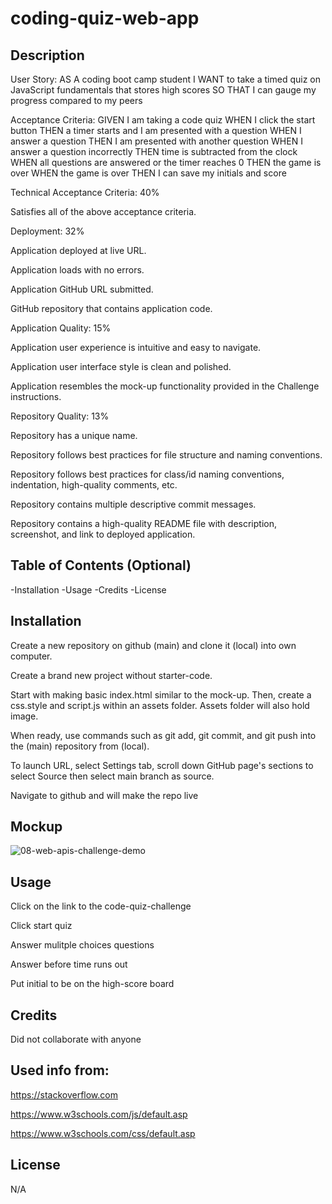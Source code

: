 # coding-quiz-web-app

## Description
User Story:
AS A coding boot camp student I WANT to take a timed quiz on JavaScript fundamentals that stores high scores SO THAT I can gauge my progress compared to my peers

Acceptance Criteria:
GIVEN I am taking a code quiz WHEN I click the start button THEN a timer starts and I am presented with a question WHEN I answer a question THEN I am presented with another question WHEN I answer a question incorrectly THEN time is subtracted from the clock WHEN all questions are answered or the timer reaches 0 THEN the game is over WHEN the game is over THEN I can save my initials and score

Technical Acceptance Criteria: 40%

Satisfies all of the above acceptance criteria.

Deployment: 32%

Application deployed at live URL.

Application loads with no errors.

Application GitHub URL submitted.

GitHub repository that contains application code.

Application Quality: 15%

Application user experience is intuitive and easy to navigate.

Application user interface style is clean and polished.

Application resembles the mock-up functionality provided in the Challenge instructions.

Repository Quality: 13%

Repository has a unique name.

Repository follows best practices for file structure and naming conventions.

Repository follows best practices for class/id naming conventions, indentation, high-quality comments, etc.

Repository contains multiple descriptive commit messages.

Repository contains a high-quality README file with description, screenshot, and link to deployed application.

## Table of Contents (Optional)
-Installation -Usage -Credits -License

## Installation
Create a new repository on github (main) and clone it (local) into own computer.

Create a brand new project without starter-code.

Start with making basic index.html similar to the mock-up. Then, create a css.style and script.js within an assets folder. Assets folder will also hold image.

When ready, use commands such as git add, git commit, and git push into the (main) repository from (local).

To launch URL, select Settings tab, scroll down GitHub page's sections to select Source then select main branch as source.

Navigate to github and will make the repo live

## Mockup
![08-web-apis-challenge-demo](https://user-images.githubusercontent.com/26310201/212709215-cb7a7474-19f0-48c6-afd7-b49235ffa122.gif)

## Usage
Click on the link to the code-quiz-challenge 

Click start quiz

Answer mulitple choices questions

Answer before time runs out

Put initial to be on the high-score board

## Credits
Did not collaborate with anyone

## Used info from:

https://stackoverflow.com

https://www.w3schools.com/js/default.asp

https://www.w3schools.com/css/default.asp

## License
N/A
